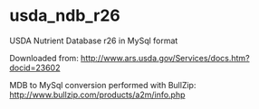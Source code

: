 usda_ndb_r26
============

USDA Nutrient Database r26 in MySql format

Downloaded from:
http://www.ars.usda.gov/Services/docs.htm?docid=23602

MDB to MySql conversion performed with BullZip:
http://www.bullzip.com/products/a2m/info.php
